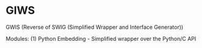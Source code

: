 GIWS
====

GWIS (Reverse of SWIG (Simplified Wrapper and Interface Generator))


Modules:
(1) Python Embedding - Simplified wrapper over the Python/C API
